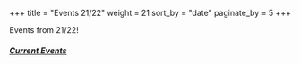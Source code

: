 +++
title = "Events 21/22"
weight = 21
sort_by = "date"
paginate_by = 5
+++

Events from 21/22!

##### [<i class="bi bi-bell-fill"></i> Current Events](@/events/_index.md)
